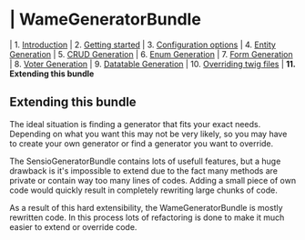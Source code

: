 | WameGeneratorBundle
=====================

| 1.  [Introduction](1_introduction.md)
| 2.  [Getting started](2_getting_started.md)
| 3.  [Configuration options](3_configuration.md)
| 4.  [Entity Generation](4_entity_generation.md)
| 5.  [CRUD Generation](5_crud_generation.md)
| 6.  [Enum Generation](6_enum_generation.md)
| 7.  [Form Generation](7_form_generation.md)
| 8.  [Voter Generation](8_voter_generation.md)
| 9.  [Datatable Generation](9_datatable_generation.md)
| 10. [Overriding twig files](10_overriding_twig.md)
| **11. Extending this bundle**


## Extending this bundle

The ideal situation is finding a generator that fits your exact needs. 
Depending on what you want this may not be very likely, so you may have
to create your own generator or find a generator you want to override.

The SensioGeneratorBundle contains lots of usefull features, but
a huge drawback is it's impossible to extend due to the fact
many methods are private or contain way too many lines of codes. Adding
a small piece of own code would quickly result in completely rewriting large
chunks of code.

As a result of this hard extensibility, the WameGeneratorBundle is
mostly rewritten code. In this process lots 
of refactoring is done to make it much easier to extend or override code.
